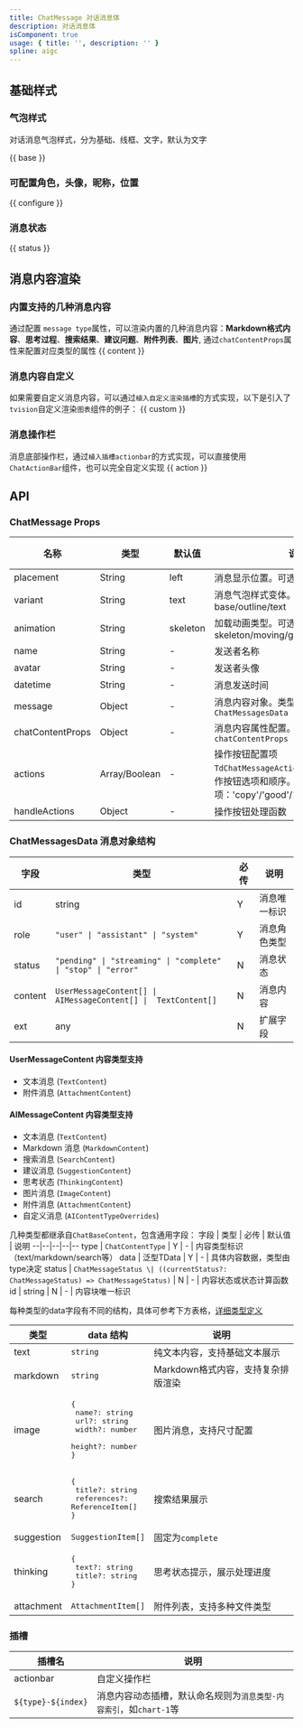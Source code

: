 ```yaml
---
title: ChatMessage 对话消息体
description: 对话消息体
isComponent: true
usage: { title: '', description: '' }
spline: aigc
---
```


## 基础样式
### 气泡样式
对话消息气泡样式，分为基础、线框、文字，默认为文字

{{ base }}

### 可配置角色，头像，昵称，位置

{{ configure }}

### 消息状态
{{ status }}

## 消息内容渲染
### 内置支持的几种消息内容
通过配置 `message type`属性，可以渲染内置的几种消息内容：**Markdown格式内容**、**思考过程**、**搜索结果**、**建议问题**、**附件列表**、**图片**, 通过`chatContentProps`属性来配置对应类型的属性
{{ content }}

### 消息内容自定义
如果需要自定义消息内容，可以通过`植入自定义渲染插槽`的方式实现，以下是引入了`tvision`自定义渲染`图表`组件的例子：
{{ custom }}

### 消息操作栏
消息底部操作栏，通过`植入插槽actionbar`的方式实现，可以直接使用`ChatActionBar`组件，也可以完全自定义实现
{{ action }}


## API
### ChatMessage Props

名称 | 类型 | 默认值 | 说明 | 必传
-- | -- | -- | -- | --
placement | String | left | 消息显示位置。可选项：left/right | N
variant | String | text | 消息气泡样式变体。可选项：base/outline/text | N
animation | String | skeleton | 加载动画类型。可选项：skeleton/moving/gradient/circle | N
name | String | - | 发送者名称 | N
avatar | String | - | 发送者头像 | N
datetime | String | - | 消息发送时间 | N
message | Object | - | 消息内容对象。类型定义见下方 `ChatMessagesData` | Y
chatContentProps | Object | - | 消息内容属性配置。类型支持见 `chatContentProps` | N
actions | Array/Boolean | - | 操作按钮配置项`TdChatMessageActionName[]`，可配置操作按钮选项和顺序。数组可选项：'copy'/'good'/'bad'/'replay'/'share'  | N
handleActions | Object | - | 操作按钮处理函数 | N

### ChatMessagesData 消息对象结构

字段 | 类型 | 必传 | 说明
--|--|--|--
id | string | Y | 消息唯一标识
role | `"user" \| "assistant" \| "system"` | Y | 消息角色类型
status | `"pending" \| "streaming" \| "complete" \| "stop" \| "error"` | N | 消息状态
content | `UserMessageContent[] \| AIMessageContent[] \|  TextContent[]` | N | 消息内容
ext | any | N | 扩展字段

#### UserMessageContent 内容类型支持
- 文本消息 (`TextContent`)
- 附件消息 (`AttachmentContent`)

#### AIMessageContent 内容类型支持
- 文本消息 (`TextContent`)
- Markdown 消息 (`MarkdownContent`)
- 搜索消息 (`SearchContent`)
- 建议消息 (`SuggestionContent`)
- 思考状态 (`ThinkingContent`)
- 图片消息 (`ImageContent`)
- 附件消息 (`AttachmentContent`)
- 自定义消息 (`AIContentTypeOverrides`)

几种类型都继承自`ChatBaseContent`，包含通用字段：
字段 | 类型 | 必传 | 默认值 | 说明
--|--|--|--|--
type | `ChatContentType` | Y | - | 内容类型标识（text/markdown/search等）
data | 泛型TData | Y | - | 具体内容数据，类型由type决定
status | `ChatMessageStatus \| ((currentStatus?: ChatMessageStatus) => ChatMessageStatus)` | N | - | 内容状态或状态计算函数
id | string | N | - | 内容块唯一标识

每种类型的data字段有不同的结构，具体可参考下方表格，[详细类型定义](https://github.com/TDesignOteam/tdesign-web-components/blob/develop/src/chatbot/core/type.ts#L17)

类型 | data 结构 | 说明
--|--|--
text | `string`  | 纯文本内容，支持基础文本展示
markdown | `string`  | Markdown格式内容，支持复杂排版渲染
image | <pre>{<br>  name?: string<br>  url?: string<br>  width?: number<br>  height?: number<br>}</pre>| 图片消息，支持尺寸配置
search | <pre>{<br>  title?: string<br>  references?: ReferenceItem[]<br>}</pre> | 搜索结果展示
suggestion | `SuggestionItem[]` | 固定为`complete` | 建议问题列表，用于快速交互
thinking | <pre>{<br>  text?: string<br>  title?: string<br>}</pre> | 思考状态提示，展示处理进度
attachment | `AttachmentItem[]` | 附件列表，支持多种文件类型


### 插槽

| 插槽名 | 说明 |
|--------|------|
| actionbar | 自定义操作栏 |
| `${type}-${index}` | 消息内容动态插槽，默认命名规则为`消息类型-内容索引`，如`chart-1`等 |